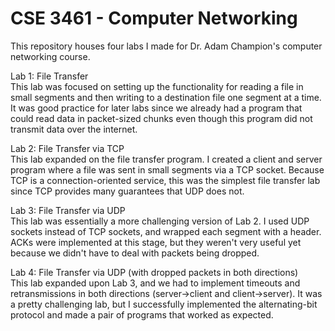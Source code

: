 # CSE 3461 - Computer Networking
This repository houses four labs I made for Dr. Adam Champion's computer networking course.   
    
Lab 1: File Transfer    
This lab was focused on setting up the functionality for reading a file in small segments and then writing to a destination file one segment at a time.
It was good practice for later labs since we already had a program that could read data in packet-sized chunks even though this program did not transmit data over the internet.

Lab 2: File Transfer via TCP    
This lab expanded on the file transfer program. I created a client and server program where a file was sent in small segments via a TCP socket.
Because TCP is a connection-oriented service, this was the simplest file transfer lab since TCP provides many guarantees that UDP does not.

Lab 3: File Transfer via UDP    
This lab was essentially a more challenging version of Lab 2. I used UDP sockets instead of TCP sockets, and wrapped each segment with a header.
ACKs were implemented at this stage, but they weren't very useful yet because we didn't have to deal with packets being dropped.

Lab 4: File Transfer via UDP (with dropped packets in both directions)    
This lab expanded upon Lab 3, and we had to implement timeouts and retransmissions in both directions (server->client and client->server).
It was a pretty challenging lab, but I successfully implemented the alternating-bit protocol and made a pair of programs that worked as expected.
